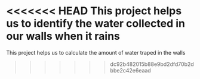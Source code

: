 <<<<<<< HEAD
This project helps us to identify the water collected in our walls when it rains
=======
This project helps us to calculate the amount of water traped in the walls
>>>>>>> dc92b482015b88e9bd2dfd70b2dbbe2c42e6eaad
